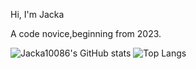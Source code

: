 Hi, I'm Jacka

A code novice,beginning from 2023.

![Jacka10086's GitHub stats](https://github-readme-stats.vercel.app/api?username=Jacka10086&show_icons=true&theme=radical)
![Top Langs](https://github-readme-stats.vercel.app/api/top-langs/?username=Jacka10086&layout=compact)
  
